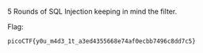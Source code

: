5 Rounds of SQL Injection keeping in mind the filter.

Flag:
```
picoCTF{y0u_m4d3_1t_a3ed4355668e74af0ecbb7496c8dd7c5}
```